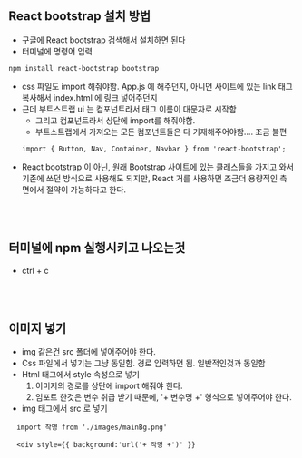 ## React bootstrap 설치 방법
- 구글에 React bootstrap 검색해서 설치하면 된다
- 터미널에 명령어 입력 
```
npm install react-bootstrap bootstrap 
```
- css 파일도 import 해줘야함. App.js 에 해주던지, 아니면 사이트에 있는 link 태그 복사해서 index.html 에 링크 넣어주던지 
- 근데 부트스트랩 ui 는 컴포넌트라서 태그 이름이 대문자로 시작함
  - 그리고 컴포넌트라서 상단에 import를 해줘야함. 
  - 부트스트랩에서 가져오는 모든 컴포넌트들은 다 기재해주어야함.... 조금 불편 
  ```
  import { Button, Nav, Container, Navbar } from 'react-bootstrap';
  ```
- React bootstrap 이 아닌, 원래 Bootstrap 사이트에 있는 클래스들을 가지고 와서
  기존에 쓰던 방식으로 사용해도 되지만, React 거를 사용하면 조금더 용량적인 측면에서 절약이 가능하다고 한다. 

<br><br>
## 터미널에 npm 실행시키고 나오는것 
- ctrl + c


<br><br>

## 이미지 넣기 
- img 같은건 src 폴더에 넣어주어야 한다. 
- Css 파일에서 넣기는 그냥 동일함. 경로 입력하면 됨. 일반적인것과 동일함
- Html 태그에서 style 속성으로 넣기
  1. 이미지의 경로를 상단에 import 해줘야 한다.
  2. 임포트 한것은 변수 취급 받기 때문에, '+ 변수명 +' 형식으로 넣어주어야 한다.
- img 태그에서 src 로 넣기 
```
  import 작명 from './images/mainBg.png'

  <div style={{ background:'url('+ 작명 +')' }}
```